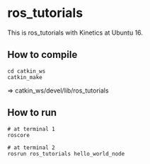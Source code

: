 # ros_tutorials
This is ros_tutorials with Kinetics at Ubuntu 16.


## How to compile

```
cd catkin_ws 
catkin_make
```
=> catkin_ws/devel/lib/ros_tutorials

## How to run 
```
# at terminal 1
roscore

# at terminal 2
rosrun ros_tutorials hello_world_node
```